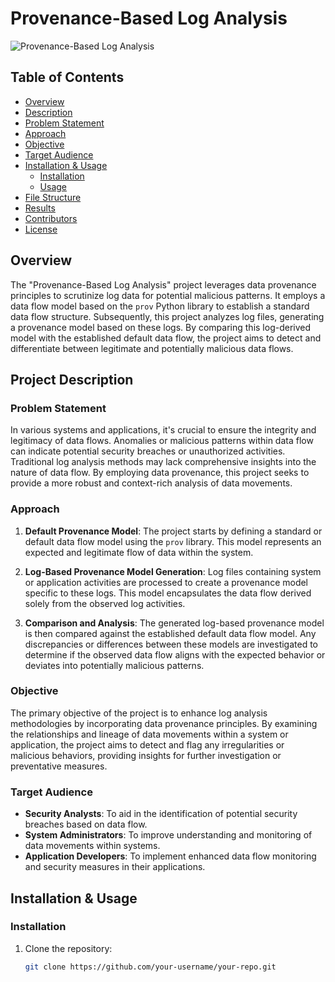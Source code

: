 # Provenance-Based Log Analysis

![Provenance-Based Log Analysis](link-to-your-image)

## Table of Contents

- [Overview](#overview)
- [Description](#project-description)
- [Problem Statement](#problem-statement)
- [Approach](#approach)
- [Objective](#objective)
- [Target Audience](#target-audience)
- [Installation & Usage](#installation--usage)
  - [Installation](#installation)
  - [Usage](#usage)
- [File Structure](#file-structure)
- [Results](#results)
- [Contributors](#contributors)
- [License](#license)

## Overview

The "Provenance-Based Log Analysis" project leverages data provenance principles to scrutinize log data for potential malicious patterns. It employs a data flow model based on the `prov` Python library to establish a standard data flow structure. Subsequently, this project analyzes log files, generating a provenance model based on these logs. By comparing this log-derived model with the established default data flow, the project aims to detect and differentiate between legitimate and potentially malicious data flows.

## Project Description

### Problem Statement

In various systems and applications, it's crucial to ensure the integrity and legitimacy of data flows. Anomalies or malicious patterns within data flow can indicate potential security breaches or unauthorized activities. Traditional log analysis methods may lack comprehensive insights into the nature of data flow. By employing data provenance, this project seeks to provide a more robust and context-rich analysis of data movements.

### Approach

1. **Default Provenance Model**: The project starts by defining a standard or default data flow model using the `prov` library. This model represents an expected and legitimate flow of data within the system.

2. **Log-Based Provenance Model Generation**: Log files containing system or application activities are processed to create a provenance model specific to these logs. This model encapsulates the data flow derived solely from the observed log activities.

3. **Comparison and Analysis**: The generated log-based provenance model is then compared against the established default data flow model. Any discrepancies or differences between these models are investigated to determine if the observed data flow aligns with the expected behavior or deviates into potentially malicious patterns.

### Objective

The primary objective of the project is to enhance log analysis methodologies by incorporating data provenance principles. By examining the relationships and lineage of data movements within a system or application, the project aims to detect and flag any irregularities or malicious behaviors, providing insights for further investigation or preventative measures.

### Target Audience

- **Security Analysts**: To aid in the identification of potential security breaches based on data flow.
- **System Administrators**: To improve understanding and monitoring of data movements within systems.
- **Application Developers**: To implement enhanced data flow monitoring and security measures in their applications.

## Installation & Usage

### Installation

1. Clone the repository:

   ```bash
   git clone https://github.com/your-username/your-repo.git
